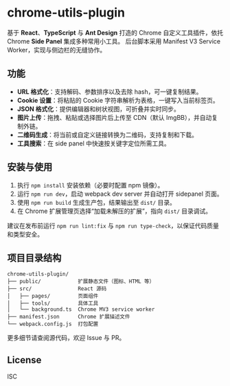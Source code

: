 # chrome-utils-plugin

基于 **React**、**TypeScript** 与 **Ant Design** 打造的 Chrome 自定义工具插件，依托 Chrome **Side Panel** 集成多种常用小工具。
后台脚本采用 Manifest V3 Service Worker，实现与侧边栏的无缝协作。

## 功能

- **URL 格式化**：支持解码、参数排序以及去除 hash，可一键复制结果。
- **Cookie 设置**：将粘贴的 Cookie 字符串解析为表格，一键写入当前标签页。
- **JSON 格式化**：提供编辑器和树状视图，可折叠并实时同步。
- **图片上传**：拖拽、粘贴或选择图片后上传至 CDN（默认 ImgBB），并自动复制外链。
- **二维码生成**：将当前或自定义链接转换为二维码，支持复制和下载。
- **工具搜索**：在 side panel 中快速按关键字定位所需工具。

## 安装与使用

1. 执行 `npm install` 安装依赖（必要时配置 npm 镜像）。
2. 运行 `npm run dev`，启动 webpack dev server 并自动打开 sidepanel 页面。
3. 使用 `npm run build` 生成生产包，结果输出至 `dist/` 目录。
4. 在 Chrome 扩展管理页选择“加载未解压的扩展”，指向 `dist/` 目录调试。

建议在发布前运行 `npm run lint:fix` 与 `npm run type-check`，以保证代码质量和类型安全。

## 项目目录结构

```
chrome-utils-plugin/
├── public/            扩展静态文件（图标、HTML 等）
├── src/               React 源码
│   ├── pages/         页面组件
│   ├── tools/         具体工具
│   └── background.ts  Chrome MV3 service worker
├── manifest.json      Chrome 扩展描述文件
└── webpack.config.js  打包配置
```

更多细节请查阅源代码，欢迎 Issue 与 PR。

## License

ISC
